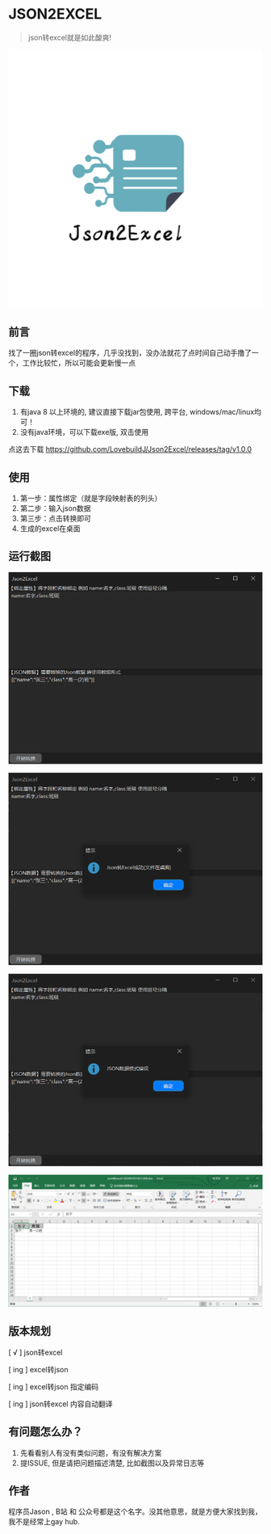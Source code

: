# JSON2EXCEL
> json转excel就是如此酸爽!

![logo](https://github.com/LovebuildJ/Json2Excel/blob/main/banner.png)

## 前言
找了一圈json转excel的程序，几乎没找到，没办法就花了点时间自己动手撸了一个，工作比较忙，所以可能会更新慢一点


## 下载
1. 有java 8 以上环境的, 建议直接下载jar包使用, 跨平台, windows/mac/linux均可！
2. 没有java环境，可以下载exe版, 双击使用

点这去下载 https://github.com/LovebuildJ/Json2Excel/releases/tag/v1.0.0

## 使用
1. 第一步：属性绑定（就是字段映射表的列头）
2. 第二步：输入json数据
3. 第三步：点击转换即可
4. 生成的excel在桌面

## 运行截图

![](https://github.com/LovebuildJ/Json2Excel/blob/main/mian.png)

![](https://github.com/LovebuildJ/Json2Excel/blob/main/success.png)

![](https://github.com/LovebuildJ/Json2Excel/blob/main/fail.png)

![](https://github.com/LovebuildJ/Json2Excel/blob/main/excel.png)

## 版本规划
[ √ ] json转excel

[ ing ] excel转json 

[ ing ] excel转json 指定编码

[ ing ] json转excel 内容自动翻译

## 有问题怎么办？
1. 先看看别人有没有类似问题，有没有解决方案
2. 提ISSUE, 但是请把问题描述清楚, 比如截图以及异常日志等

## 作者
程序员Jason , B站 和 公众号都是这个名字。没其他意思，就是方便大家找到我，我不是经常上gay hub.
